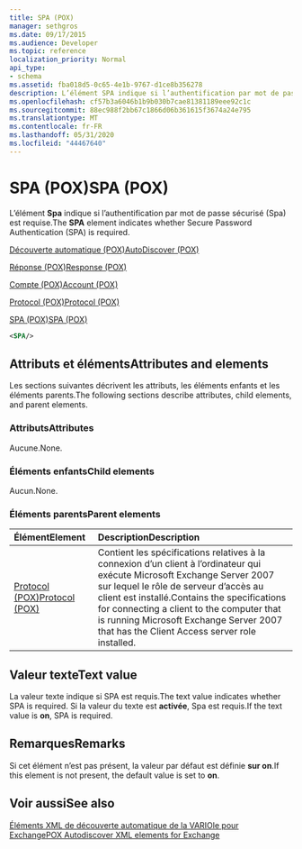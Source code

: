 ```yaml
---
title: SPA (POX)
manager: sethgros
ms.date: 09/17/2015
ms.audience: Developer
ms.topic: reference
localization_priority: Normal
api_type:
- schema
ms.assetid: fba018d5-0c65-4e1b-9767-d1ce8b356278
description: L’élément SPA indique si l’authentification par mot de passe sécurisé (SPA) est requise.
ms.openlocfilehash: cf57b3a6046b1b9b030b7cae81381189eee92c1c
ms.sourcegitcommit: 88ec988f2bb67c1866d06b361615f3674a24e795
ms.translationtype: MT
ms.contentlocale: fr-FR
ms.lasthandoff: 05/31/2020
ms.locfileid: "44467640"
---
```

# <a name="spa-pox"></a><span data-ttu-id="ef672-103">SPA (POX)</span><span class="sxs-lookup"><span data-stu-id="ef672-103">SPA (POX)</span></span>

<span data-ttu-id="ef672-104">L’élément **Spa** indique si l’authentification par mot de passe sécurisé (Spa) est requise.</span><span class="sxs-lookup"><span data-stu-id="ef672-104">The **SPA** element indicates whether Secure Password Authentication (SPA) is required.</span></span> 
  
[<span data-ttu-id="ef672-105">Découverte automatique (POX)</span><span class="sxs-lookup"><span data-stu-id="ef672-105">AutoDiscover (POX)</span></span>](autodiscover-pox.md)
  
[<span data-ttu-id="ef672-106">Réponse (POX)</span><span class="sxs-lookup"><span data-stu-id="ef672-106">Response (POX)</span></span>](response-pox.md)
  
[<span data-ttu-id="ef672-107">Compte (POX)</span><span class="sxs-lookup"><span data-stu-id="ef672-107">Account (POX)</span></span>](account-pox.md)
  
[<span data-ttu-id="ef672-108">Protocol (POX)</span><span class="sxs-lookup"><span data-stu-id="ef672-108">Protocol (POX)</span></span>](protocol-pox.md)
  
[<span data-ttu-id="ef672-109">SPA (POX)</span><span class="sxs-lookup"><span data-stu-id="ef672-109">SPA (POX)</span></span>](spa-pox.md)
  
```xml
<SPA/>
```

## <a name="attributes-and-elements"></a><span data-ttu-id="ef672-110">Attributs et éléments</span><span class="sxs-lookup"><span data-stu-id="ef672-110">Attributes and elements</span></span>

<span data-ttu-id="ef672-111">Les sections suivantes décrivent les attributs, les éléments enfants et les éléments parents.</span><span class="sxs-lookup"><span data-stu-id="ef672-111">The following sections describe attributes, child elements, and parent elements.</span></span>
  
### <a name="attributes"></a><span data-ttu-id="ef672-112">Attributs</span><span class="sxs-lookup"><span data-stu-id="ef672-112">Attributes</span></span>

<span data-ttu-id="ef672-113">Aucune.</span><span class="sxs-lookup"><span data-stu-id="ef672-113">None.</span></span>
  
### <a name="child-elements"></a><span data-ttu-id="ef672-114">Éléments enfants</span><span class="sxs-lookup"><span data-stu-id="ef672-114">Child elements</span></span>

<span data-ttu-id="ef672-115">Aucun.</span><span class="sxs-lookup"><span data-stu-id="ef672-115">None.</span></span>
  
### <a name="parent-elements"></a><span data-ttu-id="ef672-116">Éléments parents</span><span class="sxs-lookup"><span data-stu-id="ef672-116">Parent elements</span></span>

|<span data-ttu-id="ef672-117">**Élément**</span><span class="sxs-lookup"><span data-stu-id="ef672-117">**Element**</span></span>|<span data-ttu-id="ef672-118">**Description**</span><span class="sxs-lookup"><span data-stu-id="ef672-118">**Description**</span></span>|
|:-----|:-----|
|[<span data-ttu-id="ef672-119">Protocol (POX)</span><span class="sxs-lookup"><span data-stu-id="ef672-119">Protocol (POX)</span></span>](protocol-pox.md) <br/> |<span data-ttu-id="ef672-120">Contient les spécifications relatives à la connexion d’un client à l’ordinateur qui exécute Microsoft Exchange Server 2007 sur lequel le rôle de serveur d’accès au client est installé.</span><span class="sxs-lookup"><span data-stu-id="ef672-120">Contains the specifications for connecting a client to the computer that is running Microsoft Exchange Server 2007 that has the Client Access server role installed.</span></span>  <br/> |
   
## <a name="text-value"></a><span data-ttu-id="ef672-121">Valeur texte</span><span class="sxs-lookup"><span data-stu-id="ef672-121">Text value</span></span>

<span data-ttu-id="ef672-122">La valeur texte indique si SPA est requis.</span><span class="sxs-lookup"><span data-stu-id="ef672-122">The text value indicates whether SPA is required.</span></span> <span data-ttu-id="ef672-123">Si la valeur du texte est **activée**, Spa est requis.</span><span class="sxs-lookup"><span data-stu-id="ef672-123">If the text value is **on**, SPA is required.</span></span>
  
## <a name="remarks"></a><span data-ttu-id="ef672-124">Remarques</span><span class="sxs-lookup"><span data-stu-id="ef672-124">Remarks</span></span>

<span data-ttu-id="ef672-125">Si cet élément n’est pas présent, la valeur par défaut est définie **sur on**.</span><span class="sxs-lookup"><span data-stu-id="ef672-125">If this element is not present, the default value is set to **on**.</span></span>
  
## <a name="see-also"></a><span data-ttu-id="ef672-126">Voir aussi</span><span class="sxs-lookup"><span data-stu-id="ef672-126">See also</span></span>



[<span data-ttu-id="ef672-127">Éléments XML de découverte automatique de la VARIOle pour Exchange</span><span class="sxs-lookup"><span data-stu-id="ef672-127">POX Autodiscover XML elements for Exchange</span></span>](pox-autodiscover-xml-elements-for-exchange.md)

